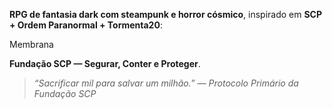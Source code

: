 **RPG de fantasia dark com steampunk e horror cósmico**, inspirado em **SCP + Ordem Paranormal + Tormenta20**:

Membrana 


**Fundação SCP — Segurar, Conter e Proteger**.

> _“Sacrificar mil para salvar um milhão.” — Protocolo Primário da Fundação SCP_

